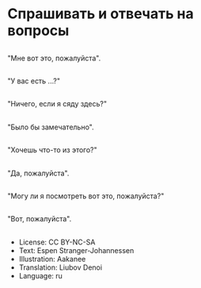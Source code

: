 # Спрашивать и отвечать на вопросы

##
"Мне вот это, пожалуйста".

##
"У вас есть ...?"

##
"Ничего, если я сяду здесь?"

##
"Было бы замечательно".

##
"Хочешь что-то из этого?"

##
"Да, пожалуйста".

##
"Могу ли я посмотреть вот это, пожалуйста?"

##
"Вот, пожалуйста".

##
* License: CC BY-NC-SA
* Text: Espen Stranger-Johannessen
* Illustration: Aakanee
* Translation: Liubov Denoi
* Language: ru
